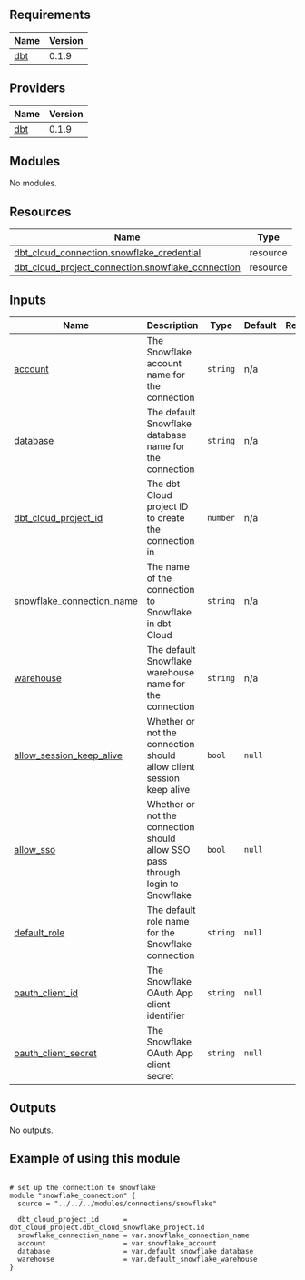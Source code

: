 <!-- BEGIN_TF_DOCS -->
## Requirements

| Name | Version |
|------|---------|
| <a name="requirement_dbt"></a> [dbt](#requirement\_dbt) | 0.1.9 |

## Providers

| Name | Version |
|------|---------|
| <a name="provider_dbt"></a> [dbt](#provider\_dbt) | 0.1.9 |

## Modules

No modules.

## Resources

| Name | Type |
|------|------|
| [dbt_cloud_connection.snowflake_credential](https://registry.terraform.io/providers/GtheSheep/dbt-cloud/0.1.9/docs/resources/cloud_connection) | resource |
| [dbt_cloud_project_connection.snowflake_connection](https://registry.terraform.io/providers/GtheSheep/dbt-cloud/0.1.9/docs/resources/cloud_project_connection) | resource |

## Inputs

| Name | Description | Type | Default | Required |
|------|-------------|------|---------|:--------:|
| <a name="input_account"></a> [account](#input\_account) | The Snowflake account name for the connection | `string` | n/a | yes |
| <a name="input_database"></a> [database](#input\_database) | The default Snowflake database name for the connection | `string` | n/a | yes |
| <a name="input_dbt_cloud_project_id"></a> [dbt\_cloud\_project\_id](#input\_dbt\_cloud\_project\_id) | The dbt Cloud project ID to create the connection in | `number` | n/a | yes |
| <a name="input_snowflake_connection_name"></a> [snowflake\_connection\_name](#input\_snowflake\_connection\_name) | The name of the connection to Snowflake in dbt Cloud | `string` | n/a | yes |
| <a name="input_warehouse"></a> [warehouse](#input\_warehouse) | The default Snowflake warehouse name for the connection | `string` | n/a | yes |
| <a name="input_allow_session_keep_alive"></a> [allow\_session\_keep\_alive](#input\_allow\_session\_keep\_alive) | Whether or not the connection should allow client session keep alive | `bool` | `null` | no |
| <a name="input_allow_sso"></a> [allow\_sso](#input\_allow\_sso) | Whether or not the connection should allow SSO pass through login to Snowflake | `bool` | `null` | no |
| <a name="input_default_role"></a> [default\_role](#input\_default\_role) | The default role name for the Snowflake connection | `string` | `null` | no |
| <a name="input_oauth_client_id"></a> [oauth\_client\_id](#input\_oauth\_client\_id) | The Snowflake OAuth App client identifier | `string` | `null` | no |
| <a name="input_oauth_client_secret"></a> [oauth\_client\_secret](#input\_oauth\_client\_secret) | The Snowflake OAuth App client secret | `string` | `null` | no |

## Outputs

No outputs.

## Example of using this module 
``` hcl

# set up the connection to snowflake
module "snowflake_connection" {
  source = "../../../modules/connections/snowflake"

  dbt_cloud_project_id      = dbt_cloud_project.dbt_cloud_snowflake_project.id
  snowflake_connection_name = var.snowflake_connection_name
  account                   = var.snowflake_account
  database                  = var.default_snowflake_database
  warehouse                 = var.default_snowflake_warehouse
}
``` 


<!-- END_TF_DOCS -->